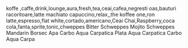 koffe ,caffe,drink,lounge,aura,fresh,tea,ceai,cafea,negresti oas,bauturi racoritoare,latte machiato capuccino,relax,,the koffee one,ron latte,espresso,flat white,cortado,americano,Ceai Chai,Raspberry,coca cola,fanta,sprite,tonic,chweppes Bitter Schweppes Mojito Schweppes Mandarin Borsec Apa Carbo Aqua Carpatica Plata Aqua Carpatica Carbo Aqua Carpa

